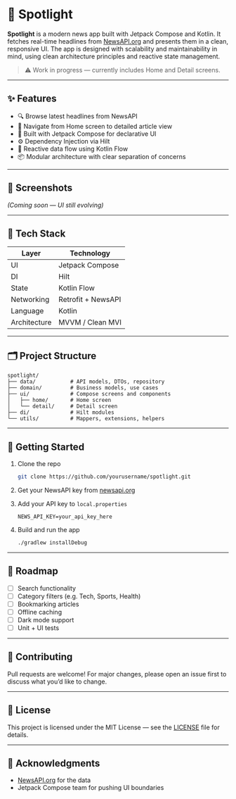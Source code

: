 # 📰 Spotlight

**Spotlight** is a modern news app built with Jetpack Compose and Kotlin. It fetches real-time headlines
from [NewsAPI.org](https://newsapi.org/) and presents them in a clean, responsive UI. The app is designed
with scalability and maintainability in mind, using clean architecture principles and reactive state management.

> ⚠️ Work in progress — currently includes Home and Detail screens.

---

## ✨ Features

- 🔍 Browse latest headlines from NewsAPI
- 🧭 Navigate from Home screen to detailed article view
- 🧱 Built with Jetpack Compose for declarative UI
- ⚙️ Dependency Injection via Hilt
- 🔄 Reactive data flow using Kotlin Flow
- 📦 Modular architecture with clear separation of concerns

---

## 📸 Screenshots

*(Coming soon — UI still evolving)*

---

## 🧪 Tech Stack

| Layer        | Technology           |
|--------------|----------------------|
| UI           | Jetpack Compose      |
| DI           | Hilt                 |
| State        | Kotlin Flow          |
| Networking   | Retrofit + NewsAPI   |
| Language     | Kotlin               |
| Architecture | MVVM / Clean MVI     |

---

## 🗂️ Project Structure

```
spotlight/
├── data/           # API models, DTOs, repository
├── domain/         # Business models, use cases
├── ui/             # Compose screens and components
│   ├── home/       # Home screen
│   └── detail/     # Detail screen
├── di/             # Hilt modules
└── utils/          # Mappers, extensions, helpers
```

---

## 🚀 Getting Started

1. Clone the repo  
   ```bash
   git clone https://github.com/yourusername/spotlight.git
   ```

2. Get your NewsAPI key from [newsapi.org](https://newsapi.org/)

3. Add your API key to `local.properties`  
   ```
   NEWS_API_KEY=your_api_key_here
   ```

4. Build and run the app  
   ```bash
   ./gradlew installDebug
   ```

---

## 🧠 Roadmap

- [ ] Search functionality
- [ ] Category filters (e.g. Tech, Sports, Health)
- [ ] Bookmarking articles
- [ ] Offline caching
- [ ] Dark mode support
- [ ] Unit + UI tests

---

## 🤝 Contributing

Pull requests are welcome! For major changes, please open an issue first to discuss what you’d like to change.

---

## 📄 License

This project is licensed under the MIT License — see the [LICENSE](LICENSE) file for details.

---

## 🙌 Acknowledgments

- [NewsAPI.org](https://newsapi.org/) for the data
- Jetpack Compose team for pushing UI boundaries

